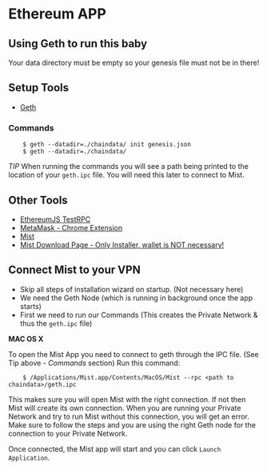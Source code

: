 # Ethereum APP

## Using Geth to run this baby
Your data directory must be empty so your genesis file must not be in there!

## Setup Tools
- [Geth](https://github.com/ethereum/go-ethereum/wiki/geth)

### Commands
```
	$ geth --datadir=./chaindata/ init genesis.json
	$ geth --datadir=./chaindata/
```
*TIP* When running the commands you will see a path being printed to the location of your `geth.ipc` file. You will need this later to connect to Mist.

## Other Tools
- [EthereumJS TestRPC](https://github.com/ethereumjs/testrpc)
- [MetaMask - Chrome Extension](https://metamask.io/)
- [Mist](https://github.com/ethereum/mist)
- [Mist Download Page - Only Installer, wallet is NOT necessary!](https://github.com/ethereum/mist/releases)

## Connect Mist to your VPN
- Skip all steps of installation wizard on startup. (Not necessary here)
- We need the Geth Node (which is running in background once the app starts)
- First we need to run our Commands (This creates the Private Network & thus the `geth.ipc` file)

**MAC OS X**

To open the Mist App you need to connect to geth through the IPC file. (See Tip above - *Commands* section) 
Run this command:
```
	$ /Applications/Mist.app/Contents/MacOS/Mist --rpc <path to chaindata>/geth.ipc
```

This makes sure you will open Mist with the right connection. If not then Mist will create its own connection.
When you are running your Private Network and try to run Mist without this connection, you will get an error.
Make sure to follow the steps and you are using the right Geth node for the connection to your Private Network.

Once connected, the Mist app will start and you can click `Launch Application`.

